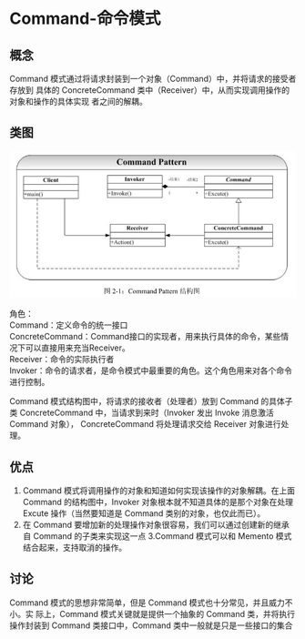 # Command-命令模式

## 概念
Command 模式通过将请求封装到一个对象（Command）中，并将请求的接受者存放到
具体的 ConcreteCommand 类中（Receiver）中，从而实现调用操作的对象和操作的具体实现
者之间的解耦。

## 类图
![类图](../../../../../../../../images/command.png) 

角色：  
Command：定义命令的统一接口  
ConcreteCommand：Command接口的实现者，用来执行具体的命令，某些情况下可以直接用来充当Receiver。  
Receiver：命令的实际执行者  
Invoker：命令的请求者，是命令模式中最重要的角色。这个角色用来对各个命令进行控制。  

Command 模式结构图中，将请求的接收者（处理者）放到 Command 的具体子类
ConcreteCommand 中，当请求到来时（Invoker 发出 Invoke 消息激活 Command 对象），
ConcreteCommand 将处理请求交给 Receiver 对象进行处理。

## 优点
1. Command 模式将调用操作的对象和知道如何实现该操作的对象解耦。在上面
Command 的结构图中，Invoker 对象根本就不知道具体的是那个对象在处理 Excute
操作（当然要知道是 Command 类别的对象，也仅此而已）。
2. 在 Command 要增加新的处理操作对象很容易，我们可以通过创建新的继承自
Command 的子类来实现这一点
3.Command 模式可以和 Memento 模式结合起来，支持取消的操作。

## 讨论
Command 模式的思想非常简单，但是 Command 模式也十分常见，并且威力不小。实
际上，Command 模式关键就是提供一个抽象的 Command 类，并将执行操作封装到 Command
类接口中，Command 类中一般就是只是一些接口的集合